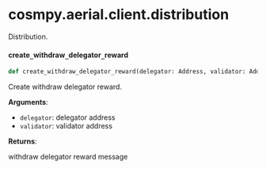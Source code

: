 <a id="cosmpy.aerial.client.distribution"></a>

# cosmpy.aerial.client.distribution

Distribution.

<a id="cosmpy.aerial.client.distribution.create_withdraw_delegator_reward"></a>

#### create`_`withdraw`_`delegator`_`reward

```python
def create_withdraw_delegator_reward(delegator: Address, validator: Address)
```

Create withdraw delegator reward.

**Arguments**:

- `delegator`: delegator address
- `validator`: validator address

**Returns**:

withdraw delegator reward message

